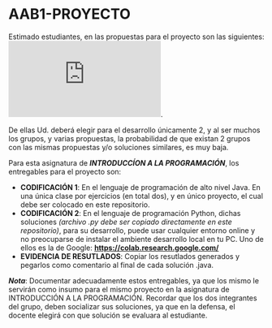 # AAB1-PROYECTO

Estimado estudiantes, en las propuestas para el proyecto son las siguientes: ![Propuestas de proyectos](https://github.com/IntroProg-C-OF24/AAB1-PROYECTO/blob/main/Micelania%20ejercicios%20Proyecto.pdf).

De ellas Ud. deberá elegir para el desarrollo únicamente 2, y al ser muchos los grupos, y varias propuestas, la probabilidad de que existan 2 grupos con las mismas propuestas y/o soluciones similares, es muy baja. 

Para esta asignatura de __*INTRODUCCÍON A LA PROGRAMACIÓN*__, los entregables para el proyecto son: 

* __CODIFICACIÓN 1__: En el lenguaje de programación de alto nivel Java. En una única clase por ejercicios (en total dos), y en único proyecto, el cual debe ser colocado en este repositorio.
* __CODIFICACIÓN 2__: En el lenguaje de programación Python, dichas soluciones _(archivo .py debe ser copiado directamente en este repositorio)_, para su desarrollo, puede usar cualquier entorno online y no preocuparse de instalar el ambiente desarrollo local en tu PC. Uno de ellos es la de Google: __https://colab.research.google.com/__
* __EVIDENCIA DE RESUTLADOS__: Copiar los resutlados generados y pegarlos como comentario al final de cada solución .java. 

__*Nota*__: Documentar adecuadamente estos entregables, ya que los mismo le servirán como insumo para el mismo proyecto en la asignatura de INTRODUCCIÓN A LA PROGRAMACIÓN. Recordar que los dos integrantes del grupo, deben socializar sus soluciones, ya que en la defensa, el docente elegirá con que solución se evaluara al estudiante. 
